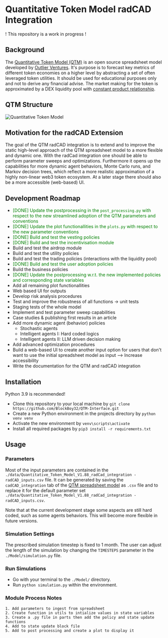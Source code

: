 # Quantitative Token Model radCAD Integration

! This repository is a work in progress !

## Background

The [Quantitative Token Model (QTM)](https://outlierventures.io/quantitative-token-model-a-data-driven-approach-to-stay-ahead-of-the-game/) is an open source spreadsheet model developed by [Outlier Ventures](https://outlierventures.io/). It's purpose is to forecast key metrics of different token economies on a higher level by abstracting a set of often leveraged token utilities. It should be used for educational purposes only and not to derive any financial advise. The market making for the token is approximated by a DEX liquidity pool with [constant product relationship](https://balancer.fi/whitepaper.pdf).

## QTM Structure

![Quantitative Token Model](https://github.com/BlockBoy32/QTM-Interface/blob/main/images/Quantitative_Token_Model_Abstraction.jpeg?raw=true)

## Motivation for the radCAD Extension

The goal of the QTM radCAD integration is to extend and to improve the static high-level approach of the QTM spreadsheet model to a more flexible and dynamic one. With the radCad integration one should be able to perform parameter sweeps and optimizations. Furthermore it opens up the capabilities for more dynamic agent behaviors, Monte Carlo runs, and Markov decision trees, which reflect a more realistic approximation of a highly non-linear web3 token ecosystem. At a later stage there should also be a more accessible (web-based) UI.

## Development Roadmap

- <span style="color:green">[DONE] Update the postprocessing in the `post_processing.py` with respect to the new streamlined adoption of the QTM parameters and conventions</span>
- <span style="color:green">[DONE] Update the plot functionallities in the `plots.py` with respect to the new parameter conventions</span>
- <span style="color:green">[DONE] Build and test the vesting policies</span>
- <span style="color:green">[DONE] Build and test the incentivisation module</span>
- Build and test the airdrop module
- Build and test the utility policies
- Build and test the trading policies (interactions with the liquidity pool)
- <span style="color:green">[DONE] Build and test the user adoption policies</span>
- Build the business policies
- <span style="color:green">[DONE] Update the postprocessing w.r.t. the new implemented policies and corresponding state variables</span>
- Add all remaining plot functionallities
- Web based UI for outputs
- Develop risk analysis procedures
- Test and improve the robustness of all functions -> unit tests
- Staging tests of the whole model
- Implement and test parameter sweep capabilities
- Case studies & publishing first results in an article
- Add more dynamic agent (behavior) policies
  - Stochastic agents
  - Intelligent agents I: Hard coded logics
  - Intelligent agents II: LLM driven decision making
- Add advanced optimization procedures
- Build a web-based UI to create another input option for users that don't want to use the initial spreadsheet model as input --> Increase accessibility
- Write the documentation for the QTM and radCAD integration

## Installation

Python 3.9 is recommended!

- Clone this repository to your local machine by `git clone https://github.com/BlockBoy32/QTM-Interface.git`
- Create a new Python environment in the projects directory by `python venv venv`
- Activate the new environment by `venv\scripts\activate`
- Install all required packages by `pip3 install -r requirements.txt`

## Usage

### Parameters

Most of the input parameters are contained in the `./data/Quantitative_Token_Model_V1.88_radCad_integration - radCAD_inputs.csv` file. It can be generated by saving the `cadCAD_integration` tab of the [QTM spreadsheet model](https://drive.google.com/drive/folders/1eSgm4NA1Izx9qhXd6sdveUKF5VFHY6py?usp=sharing) as `.csv` file and to replace it for the default parameter set `./data/Quantitative_Token_Model_V1.88_radCad_integration - radCAD_inputs.csv`.

Note that at the current development stage some aspects are still hard coded, such as some agents behaviors. This will become more flexible in future versions.

### Simulation Settings

The prescribed simulation timestep is fixed to 1 month.
The user can adjust the length of the simulation by changing the `TIMESTEPS` parameter in the `./Model/simulation.py` file.

### Run Simulations

- Go with your terminal to the `./Model/` directory.
- Run `python simulation.py` within the environment.

### Module Process Notes

    1. Add parameters to ingest from spreadsheet
    2. Create function in utils to intialize values in state variables
    3. Create a .py file in parts then add the policy and state update functions
    4. Add to state update block file
    5. Add to post processing and create a plot to display it
